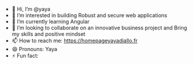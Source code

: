 - 👋 Hi, I’m @yaya
- 👀 I’m interested in building Robust and secure web applications
- 🌱 I’m currently learning Angular 
- 💞️ I’m looking to collaborate on an innovative business project and Bring my skills and positive mindset
- 📫 How to reach me: https://homepageyayadiallo.fr
- 😄 Pronouns: Yaya
- ⚡ Fun fact: 

<!---
elyayus/elyayus is a ✨ special ✨ repository because its `README.md` (this file) appears on your GitHub profile.
You can click the Preview link to take a look at your changes.
--->
